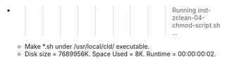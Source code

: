 * >>>>>>>>> Running inst-zclean-04-chmod-script.sh ...
  * Make *.sh under /usr/local/cld/ executable.
  * Disk size = 7689956K. Space Used = 8K. Runtime = 00:00:00:02.

